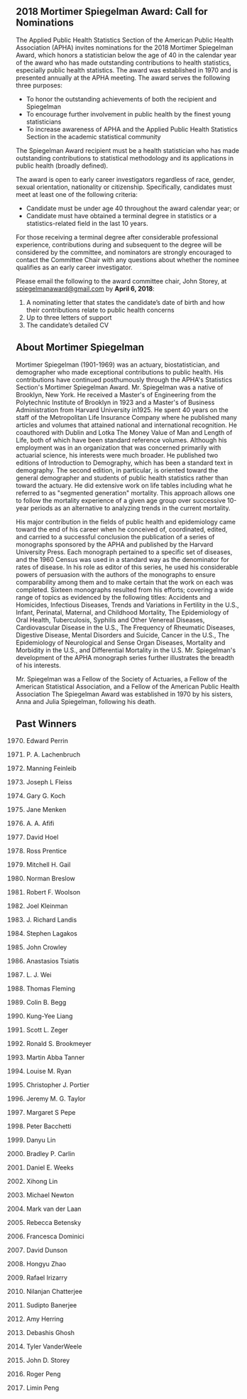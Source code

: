 ## 2018 Mortimer Spiegelman Award: Call for Nominations
 
The Applied Public Health Statistics Section of the American Public Health Association (APHA) invites nominations for the 2018 Mortimer Spiegelman Award, which honors a statistician below the age of 40 in the calendar year of the award who has made outstanding contributions to health statistics, especially public health statistics. The award was established in 1970 and is presented annually at the APHA meeting. The award serves the following three purposes:

- To honor the outstanding achievements of both the recipient and Spiegelman
- To encourage further involvement in public health by the finest young statisticians
- To increase awareness of APHA and the Applied Public Health Statistics Section in the academic statistical community
 
The Spiegelman Award recipient must be a health statistician who has made outstanding contributions to statistical methodology and its applications in public health (broadly defined).
 
The award is open to early career investigators regardless of race, gender, sexual orientation, nationality or citizenship. Specifically, candidates must meet at least one of the following criteria:

- Candidate must be under age 40 throughout the award calendar year; or
- Candidate must have obtained a terminal degree in statistics or a statistics-related field in the last 10 years.
 
For those receiving a terminal degree after considerable professional experience, contributions during and subsequent to the degree will be considered by the committee, and nominators are strongly encouraged to contact the Committee Chair with any questions about whether the nominee qualifies as an early career investigator.
 
Please email the following to the award committee chair, John Storey, at spiegelmanaward@gmail.com by **April 6, 2018**:

1. A nominating letter that states the candidate’s date of birth and how their contributions relate to public health concerns
2. Up to three letters of support
3. The candidate’s detailed CV

## About Mortimer Spiegelman

Mortimer Spiegelman (1901-1969) was an actuary, biostatistician, and demographer who made exceptional contributions to public health. His contributions have continued posthumously through the APHA's Statistics Section's Mortimer Spiegelman Award.
Mr. Spiegelman was a native of Brooklyn, New York. He received a Master's of Engineering from the Polytechnic Institute of Brooklyn in 1923 and a Master's of Business Administration from Harvard University in1925. He spent 40 years on the staff of the Metropolitan Life Insurance Company where he published many articles and volumes that attained national and international recognition. He coauthored with Dublin and Lotka The Money Value of Man and Length of Life, both of which have been standard reference volumes.   Although his employment was in an organization that was concerned primarily with actuarial science, his interests were much broader.  He published two editions of Introduction to Demography, which has been a standard text in demography.  The second edition, in particular, is oriented toward the general demographer and students of public health statistics rather than toward the actuary. He did extensive work on life tables including what he referred to as "segmented generation" mortality.  This approach allows one to follow the mortality experience of a given age group over successive 10-year periods as an alternative to analyzing trends in the current mortality.

His major contribution in the fields of public health and epidemiology came toward the end of his career when he conceived of, coordinated, edited, and carried to a successful conclusion the publication of a series of monographs sponsored by the APHA and published by the Harvard University Press. Each monograph pertained to a specific set of diseases, and the 1960 Census was used in a standard way as the denominator for rates of disease. In his role as editor of this series, he used his considerable powers of persuasion with the authors of the monographs to ensure comparability among them and to make certain that the work on each was completed.   Sixteen monographs resulted from his efforts; covering a wide range of topics as evidenced by the following titles: Accidents and Homicides, Infectious Diseases, Trends and Variations in Fertility in the U.S., Infant, Perinatal, Maternal, and Childhood Mortality, The Epidemiology of Oral Health, Tuberculosis, Syphilis and Other Venereal Diseases, Cardiovascular Disease in the U.S., The Frequency of Rheumatic Diseases, Digestive Disease, Mental Disorders and Suicide, Cancer in the U.S., The Epidemiology of Neurological and Sense Organ Diseases, Mortality and Morbidity in the U.S., and Differential Mortality in the U.S.  Mr. Spiegelman's development of the APHA monograph series further illustrates the breadth of his interests.  

Mr. Spiegelman was a Fellow of the Society of Actuaries, a Fellow of the American Statistical Association, and a Fellow of the American Public Health Association
The Spiegelman Award was established in 1970 by his sisters, Anna and Julia Spiegelman, following his death. 

## Past Winners

 1970. Edward Perrin
 1971. P. A. Lachenbruch
 1972. Manning Feinleib
 1973. Joseph L Fleiss


1974. Gary G. Koch
1975. Jane Menken
1976. A. A. Afifi
1977. David Hoel
1978. Ross Prentice
1979. Mitchell H. Gail
1980. Norman Breslow 
1981. Robert F. Woolson
1982. Joel Kleinman
1983. J. Richard Landis
1984. Stephen Lagakos
1985. John Crowley
1986. Anastasios Tsiatis
1987. L. J. Wei
1988. Thomas Fleming
1989. Colin B. Begg
1990. Kung-Yee Liang
1991. Scott L. Zeger
1992. Ronald S. Brookmeyer
1993. Martin Abba Tanner
1994. Louise M. Ryan
1995. Christopher J. Portier
1996. Jeremy M. G. Taylor
1997. Margaret S Pepe
1998. Peter Bacchetti
1999. Danyu Lin
2000. Bradley P. Carlin
2001. Daniel E. Weeks
2002. Xihong Lin
2003. Michael Newton
2004. Mark van der Laan
2005. Rebecca Betensky
2006. Francesca Dominici
2007. David Dunson
2008. Hongyu Zhao
2009. Rafael Irizarry
2010. Nilanjan Chatterjee
2011. Sudipto Banerjee
2012. Amy Herring
2013. Debashis Ghosh
2014. Tyler VanderWeele
2015. John D. Storey
2016. Roger Peng
2017. Limin Peng


